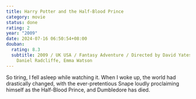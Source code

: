 ```yaml
---
title: Harry Potter and the Half-Blood Prince
category: movie
status: done
rating: 2
year: "2009"
date: 2024-07-16 06:50:54+08:00
douban:
  rating: 8.3
  subtitle: 2009 / UK USA / Fantasy Adventure / Directed by David Yates / Starring
    Daniel Radcliffe, Emma Watson
---
```


So tiring, I fell asleep while watching it. When I woke up, the world had drastically changed, with the ever-pretentious Snape loudly proclaiming himself as the Half-Blood Prince, and Dumbledore has died.
